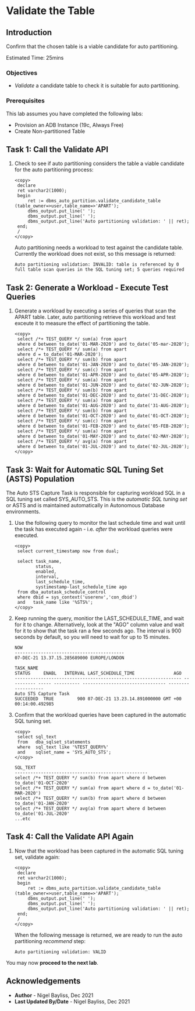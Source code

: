 # Validate the Table

## Introduction

Confirm that the chosen table is a viable candidate for auto partitioning.

Estimated Time: 25mins

### Objectives
- *Validate* a candidate table to check it is suitable for auto partitioning.

### Prerequisites
This lab assumes you have completed the following labs:

- Provision an ADB Instance (19c, Always Free)
- Create Non-partitioned Table

## Task 1: Call the Validate API

1. Check to see if auto partitioning considers the table a viable candidate for the auto partitioning process:

    ````
    <copy>
     declare
     ret varchar2(1000);
     begin
         ret := dbms_auto_partition.validate_candidate_table (table_owner=>user,table_name=>'APART');
         dbms_output.put_line(' ');
         dbms_output.put_line(' ');
         dbms_output.put_line('Auto partitioning validation: ' || ret);
     end;
     /
    </copy>
    ````

    Auto partitioning needs a workload to test against the candidate table. Currently the workload does not exist, so this message is returned:

    `````
    Auto partitioning validation: INVALID: table is referenced by 0 full table scan queries in the SQL tuning set; 5 queries required
    `````

## Task 2: Generate a Workload - Execute Test Queries

1. Generate a workload by executing a series of queries that scan the APART table. Later, auto partitioning retrieve this workload and test exceute it to measure the effect of partitioning the table.

    ````
    <copy>
     select /*+ TEST_QUERY */ sum(a) from apart 
     where d between to_date('01-MAR-2020') and to_date('05-mar-2020');
     select /*+ TEST_QUERY */ sum(a) from apart 
     where d = to_date('01-MAR-2020');
     select /*+ TEST_QUERY */ sum(b) from apart 
     where d between to_date('01-JAN-2020') and to_date('05-JAN-2020');
     select /*+ TEST_QUERY */ sum(c) from apart 
     where d between to_date('01-APR-2020') and to_date('05-APR-2020');
     select /*+ TEST_QUERY */ sum(a) from apart 
     where d between to_date('01-JUN-2020') and to_date('02-JUN-2020');
     select /*+ TEST_QUERY */ sum(b) from apart 
     where d between to_date('01-DEC-2020') and to_date('31-DEC-2020');
     select /*+ TEST_QUERY */ sum(a) from apart 
     where d between to_date('01-AUG-2020') and to_date('31-AUG-2020');
     select /*+ TEST_QUERY */ sum(b) from apart 
     where d between to_date('01-OCT-2020') and to_date('01-OCT-2020');
     select /*+ TEST_QUERY */ sum(c) from apart 
     where d between to_date('01-FEB-2020') and to_date('05-FEB-2020');
     select /*+ TEST_QUERY */ sum(a) from apart 
     where d between to_date('01-MAY-2020') and to_date('02-MAY-2020');
     select /*+ TEST_QUERY */ avg(a) from apart 
     where d between to_date('01-JUL-2020') and to_date('02-JUL-2020');
    </copy>
    ````

## Task 3: Wait for Automatic SQL Tuning Set (ASTS) Population

The Auto STS Capture Task is responsible for capturing workload SQL in a SQL tuning set called SYS\_AUTO\_STS. This is the _automatic SQL tuning set_ or ASTS and is maintained automatically in Autonomous Database environments. 

1. Use the following query to monitor the last schedule time and wait until the task has executed again - i.e. _after_ the workload queries were executed.

    ````
    <copy>
     select current_timestamp now from dual;
     
     select task_name,
            status,
            enabled,
            interval,
            last_schedule_time, 
            systimestamp-last_schedule_time ago 
     from dba_autotask_schedule_control 
     where dbid = sys_context('userenv','con_dbid') 
     and   task_name like '%STS%';
    </copy>
    ````

2. Keep running the query, monitior the LAST\_SCHEDULE\_TIME, and wait for it to change. Alternatively, look at the "AGO" column value and wait for it to show that the task ran a few seconds ago. The interval is 900 seconds by default, so you will need to wait for up to 15 minutes.

    `````
    NOW
    ------------------------------------------
    07-DEC-21 13.37.15.285689000 EUROPE/LONDON

    TASK_NAME                                                        STATUS     ENABL   INTERVAL LAST_SCHEDULE_TIME               AGO                
    ---------------------------------------------------------------- ---------- ----- ---------- -------------------------------- -------------------
    Auto STS Capture Task                                            SUCCEEDED  TRUE         900 07-DEC-21 13.23.14.891000000 GMT +00 00:14:00.492985

    `````

2. Confirm that the workload queries have been captured in the automatic SQL tuning set.

    ````
    <copy>
     select sql_text 
     from   dba_sqlset_statements 
     where  sql_text like '%TEST_QUERY%'
     and    sqlset_name = 'SYS_AUTO_STS';
    </copy>
    ````

    `````
    SQL_TEXT                                                                                                                                              
    ---------------------------------------------------
    select /*+ TEST_QUERY */ sum(b) from apart where d between to_date('01-OCT-2020'                                                                      
    select /*+ TEST_QUERY */ sum(a) from apart where d = to_date('01-MAR-2020')                                                                           
    select /*+ TEST_QUERY */ sum(b) from apart where d between to_date('01-JAN-2020'                                                                      
    select /*+ TEST_QUERY */ avg(a) from apart where d between to_date('01-JUL-2020'   
    ...etc
    `````

## Task 4: Call the Validate API Again

1. Now that the workload has been captured in the automatic SQL tuning set, validate again:

    ````
    <copy>
     declare
     ret varchar2(1000);
     begin
         ret := dbms_auto_partition.validate_candidate_table (table_owner=>user,table_name=>'APART');
         dbms_output.put_line(' ');
         dbms_output.put_line(' ');
         dbms_output.put_line('Auto partitioning validation: ' || ret);
     end;
     /
    </copy>
    ````

    When the following message is returned, we are ready to run the auto partitioning _recommend_ step:

    `````
    Auto partitioning validation: VALID
    `````
You may now **proceed to the next lab**.

## Acknowledgements
* **Author** - Nigel Bayliss, Dec 2021 
* **Last Updated By/Date** - Nigel Bayliss, Dec 2021